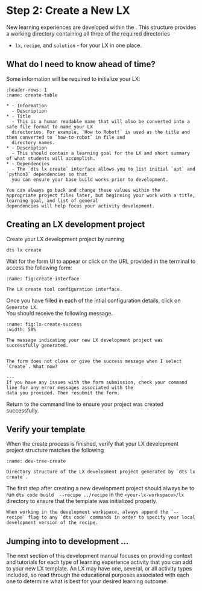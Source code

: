 # Step 2: Create a New LX

New learning experiences are developed within the [](sec:lx-development-workspace).
This structure provides a working directory containing all three of the required directories 
- `lx`, `recipe`, and `solution` - for your LX in one place.


## What do I need to know ahead of time?

Some information will be required to initialize your LX:

```{list-table} Development LX requirements
:header-rows: 1
:name: create-table

* - Information
  - Description
* - Title
  - This is a human readable name that will also be converted into a safe file format to name your LX 
  directories. For example, `How to Robot!` is used as the title and then converted to `how-to-robot` in file and 
  directory names.
* - Description
  - This should contain a learning goal for the LX and short summary of what students will accomplish.
* - Dependencies
  - The `dts lx create` interface allows you to list initial `apt` and `python3` dependencies so that 
  you can ensure your base build works prior to development.
```

```{note}
You can always go back and change these values within the 
appropriate project files later, but beginning your work with a title, learning goal, and list of general 
dependencies will help focus your activity development.
```

## Creating an LX development project

Create your LX development project by running

    dts lx create   

Wait for the form UI to appear or click on the URL provided in the terminal to access the following form:

```{figure} ../../_images/create/create-interface.png
:name: fig:create-interface

The LX create tool configuration interface.
```

Once you have filled in each of the intial configuration details, click on `Generate LX`.  
You should receive the following message.

```{figure} ../../_images/create/create-success.png
:name: fig:lx-create-success
:width: 50%

The message indicating your new LX development project was successfully generated.
```

```{trouble}

The form does not close or give the success message when I select `Create`. What now?

---
If you have any issues with the form submission, check your command line for any error messages associated with the 
data you provided. Then resubmit the form.
```

Return to the command line to ensure your project was created successfully. 

## Verify your template

When the create process is finished, verify 
that your LX development project structure matches the following

```{figure} ../../_images/create/dev-tree.png
:name: dev-tree-create

Directory structure of the LX development project generated by `dts lx create`.
```

The first step after creating a new development project should always be to run `dts code build  --recipe ../recipe` in the 
`<your-lx-workspace>/lx` directory to ensure that the template was initialized properly.  

```{attention}
When working in the development workspace, always append the `--recipe` flag to any `dts code` commands in order to specify your local development version of the recipe.
```

## Jumping into to development ...

The next section of this development manual focuses on providing context and tutorials for each type of learning 
experience activity that you can add to your new LX template.  An LX may have one, several, or all activity types 
included, so read through the educational purposes associated with each one to determine what is best for your desired 
learning outcome.